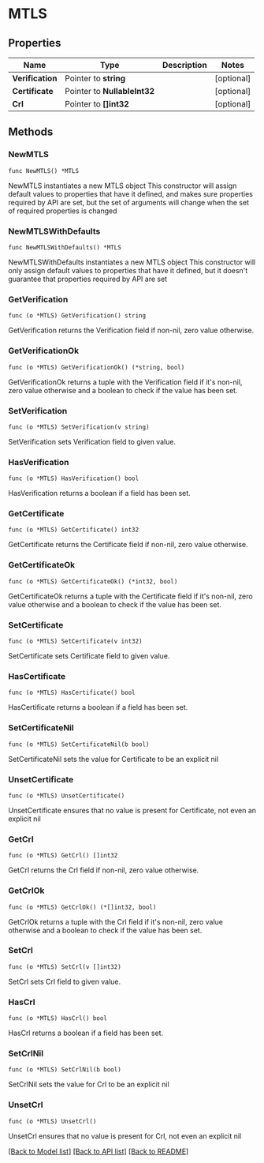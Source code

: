 # MTLS

## Properties

Name | Type | Description | Notes
------------ | ------------- | ------------- | -------------
**Verification** | Pointer to **string** |  | [optional] 
**Certificate** | Pointer to **NullableInt32** |  | [optional] 
**Crl** | Pointer to **[]int32** |  | [optional] 

## Methods

### NewMTLS

`func NewMTLS() *MTLS`

NewMTLS instantiates a new MTLS object
This constructor will assign default values to properties that have it defined,
and makes sure properties required by API are set, but the set of arguments
will change when the set of required properties is changed

### NewMTLSWithDefaults

`func NewMTLSWithDefaults() *MTLS`

NewMTLSWithDefaults instantiates a new MTLS object
This constructor will only assign default values to properties that have it defined,
but it doesn't guarantee that properties required by API are set

### GetVerification

`func (o *MTLS) GetVerification() string`

GetVerification returns the Verification field if non-nil, zero value otherwise.

### GetVerificationOk

`func (o *MTLS) GetVerificationOk() (*string, bool)`

GetVerificationOk returns a tuple with the Verification field if it's non-nil, zero value otherwise
and a boolean to check if the value has been set.

### SetVerification

`func (o *MTLS) SetVerification(v string)`

SetVerification sets Verification field to given value.

### HasVerification

`func (o *MTLS) HasVerification() bool`

HasVerification returns a boolean if a field has been set.

### GetCertificate

`func (o *MTLS) GetCertificate() int32`

GetCertificate returns the Certificate field if non-nil, zero value otherwise.

### GetCertificateOk

`func (o *MTLS) GetCertificateOk() (*int32, bool)`

GetCertificateOk returns a tuple with the Certificate field if it's non-nil, zero value otherwise
and a boolean to check if the value has been set.

### SetCertificate

`func (o *MTLS) SetCertificate(v int32)`

SetCertificate sets Certificate field to given value.

### HasCertificate

`func (o *MTLS) HasCertificate() bool`

HasCertificate returns a boolean if a field has been set.

### SetCertificateNil

`func (o *MTLS) SetCertificateNil(b bool)`

 SetCertificateNil sets the value for Certificate to be an explicit nil

### UnsetCertificate
`func (o *MTLS) UnsetCertificate()`

UnsetCertificate ensures that no value is present for Certificate, not even an explicit nil
### GetCrl

`func (o *MTLS) GetCrl() []int32`

GetCrl returns the Crl field if non-nil, zero value otherwise.

### GetCrlOk

`func (o *MTLS) GetCrlOk() (*[]int32, bool)`

GetCrlOk returns a tuple with the Crl field if it's non-nil, zero value otherwise
and a boolean to check if the value has been set.

### SetCrl

`func (o *MTLS) SetCrl(v []int32)`

SetCrl sets Crl field to given value.

### HasCrl

`func (o *MTLS) HasCrl() bool`

HasCrl returns a boolean if a field has been set.

### SetCrlNil

`func (o *MTLS) SetCrlNil(b bool)`

 SetCrlNil sets the value for Crl to be an explicit nil

### UnsetCrl
`func (o *MTLS) UnsetCrl()`

UnsetCrl ensures that no value is present for Crl, not even an explicit nil

[[Back to Model list]](../README.md#documentation-for-models) [[Back to API list]](../README.md#documentation-for-api-endpoints) [[Back to README]](../README.md)


